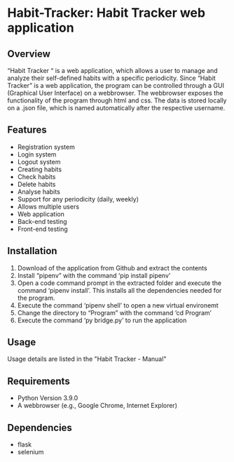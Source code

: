 # Habit-Tracker: Habit Tracker web application

## Overview
“Habit Tracker “ is a web application, which allows a user to manage and analyze their self-defined habits with a specific periodicity. Since “Habit Tracker” is a web application, the program can be controlled through a GUI (Graphical User Interface) on a webbrowser. The webbrowser exposes the functionality of the program through html and css. The data is stored locally on a .json file, which is named automatically after the respective username.

## Features
- Registration system
- Login system
- Logout system
- Creating habits
- Check habits
- Delete habits
- Analyse habits
- Support for any periodicity (daily, weekly)
- Allows multiple users
- Web application
- Back-end testing
- Front-end testing

## Installation
1.	Download of the application from Github and extract the contents
2.	Install “pipenv” with the command ‘pip install pipenv’
3.	Open a code command prompt in the extracted folder and execute the command ‘pipenv install’. This installs all the dependencies needed for the program.
4.	Execute the command ‘pipenv shell’ to open a new virtual environemt
5.	Change the directory to “Program” with the command ‘cd Program’
6.	Execute the command ‘py bridge.py’ to run the application

## Usage
Usage details are listed in the "Habit Tracker - Manual"

## Requirements
- Python Version 3.9.0
- A webbrowser (e.g., Google Chrome, Internet Explorer)

## Dependencies
- flask
- selenium
